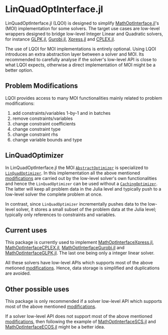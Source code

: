 # LinQuadOptInterface.jl

LinQuadOptInterface.jl (LQOI) is designed to simplify [MathOptInterface.jl](https://github.com/JuliaOpt/MathOptInterface.jl)'s (MOI) implementation for some solvers. The target use cases are low-level wrappers designed to bridge low-level Integer Linear and Quadratic solvers, for instance [GLPK.jl](https://github.com/JuliaOpt/GLPK.jl), [Gurobi.jl](https://github.com/JuliaOpt/Gurobi.jl), [Xpress.jl](https://github.com/JuliaOpt/Xpress.jl) and [CPLEX.jl](https://github.com/JuliaOpt/CPLEX.jl).

The use of LQOI for MOI implementations is entirely optional. Using LQOI introduces an extra abstraction layer between a solver and MOI. Its recommended to carefully analyse if the solver's low-level API is close to what LQOI expects, otherwise a direct implementation of MOI might be a better option.

## <a name="modifications"></a> Problem Modifications

LQOI provides access to many MOI functionalities mainly related to problem modifications:

1. add constraints/variables 1-by-1 and in batches
2. remove constraints/variables
3. change constraint coefficients
4. change constraint type
5. change constraint rhs
6. change variable bounds and type

## LinQuadOptimizer

In LinQuadOptInterface.jl the MOI [`AbstractOptimizer`](http://www.juliaopt.org/MathOptInterface.jl/latest/apireference.html#MathOptInterface.AbstractOptimizer) is specialized to [`LinQuadOptimizer`](https://github.com/JuliaOpt/LinQuadOptInterface.jl/blob/99b2a3dfe78e000330475f08766f6681ecf633ab/src/LinQuadOptInterface.jl#L131). In this implementation all the above mentioned [modifications](#modifications) are carried out by the low-level solver's own functionalities and hence the `LinQuadOptimizer` can be used without a [`CachingOptimizer`](https://github.com/JuliaOpt/MathOptInterface.jl/blob/60c5ee85addb65ada33cb1d922691f23e5a518e2/src/Utilities/cachingoptimizer.jl#L8). The latter will keep all problem data in the Julia level and typically push to a low-level solver the complete problem at once.

In contrast, since `LinQuadOptimizer` incrementally pushes data to the low-level solver, it stores a small subset of the problem data at the Julia level; typically only references to constraints and variables.

## Current uses

This package is currently used to implement [MathOptInterfaceXpress.jl](https://github.com/JuliaOpt/MathOptInterfaceXpress.jl), [MathOptInterfaceCPLEX.jl](https://github.com/JuliaOpt/MathOptInterfaceCPLEX.jl), [MathOptInterfaceGurobi.jl](https://github.com/JuliaOpt/MathOptInterfaceGurobi.jl) and [MathOptInterfaceGLPK.jl](https://github.com/JuliaOpt/MathOptInterfaceGLPK.jl). The last one being only a integer linear solver.

All these solvers have low-level APIs which supports most of the above metioned [modifications](#modifications). Hence, data storage is simplified and duplications are avoided.

## Other possible uses

This package is only recommended if a solver low-level API which supports most of the above mentioned [modifications](#modifications).

If a solver low-level API does not support most of the above mentioned [modifications](#modifications), then following the example of [MathOptInterfaceSCS.jl](https://github.com/JuliaOpt/MathOptInterfaceSCS.jl) and [MathOptInterfaceECOS.jl](https://github.com/JuliaOpt/MathOptInterfaceECOS.jl) might be a better idea.
